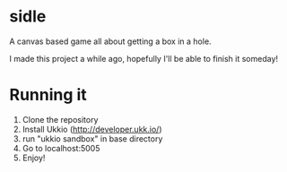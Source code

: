sidle
=====

A canvas based game all about getting a box in a hole.

I made this project a while ago, hopefully I'll be able to finish it someday!

Running it
==========

1. Clone the repository
2. Install Ukkio (http://developer.ukk.io/)
3. run "ukkio sandbox" in base directory
4. Go to localhost:5005
5. Enjoy!
